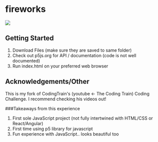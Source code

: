 # fireworks

![](https://giphy.com/gifs/5tq9PgpyQbwrPwX2wT)


## Getting Started 
1. Download Files (make sure they are saved to same folder)
2. Check out p5js.org for API / documentation (code is not well documented)
3. Run index.html on your preferred web browser

## Acknowledgements/Other
This is my fork of CodingTrain's (youtube <- The Coding Train) Coding Challenge. I recommend checking his videos out!

###Takeaways from this experience
1. First sole JavaScript project (not fully intertwined with HTML/CSS or React/Angular)
2. First time using p5 library for javascript
3. Fun experience with JavaScript.. looks beautiful too
